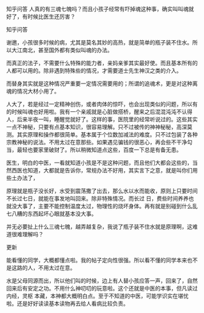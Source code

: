  
 知乎问答 人真的有三魂七魄吗？而且小孩子经常有吓掉魂这种事，确实叫叫魂就好了，有时候比医生还厉害？ 
 
 
 
 
 
 知乎问答 
 
 

 

 谢邀，小孩很多时候的病，尤其是莫名其妙的高热，就是简单的瓶子装不住水。所以大江南北，甚至国外都有类似叫魂的办法。

 

 而真正的法子，不需要什么特殊的能力者，亲妈亲爹其实最好使。而且基本所有的人都可以用的。除非遇到特殊些的情况，才需要道士先生神汉之类的介入。

 

 而替身其实就是这种情况严重要一定情况需要用的；所谓的追魂术，更是对这种离魂的情况大材小用了。

 

 人大了，若是经过一定精神创伤，或者肉体的惊吓，也会出现类似的问题，所以有的时候叫魂也好用啦。我有一个亲戚就是心脏做搭桥，醒来之后混混沌沌不认得人，后来半夜一叫，睡醒觉就好了。这样的事，医院里的经常听说过的。这些其实一点不神秘，只要有点基本知识，很容易理解。只不过被传的神神秘秘，高深莫测。其实原理和操作都很简单。基本属于个位数加减法的难度。只不过包装了各种宗教神秘的说法。不用太过在意那些。如果遇见骗钱的很恶心，再会些不干净勾当，最轻也要家里破财了。所以稍微知道点这些，百度一下总是有备无患。

 

 医生，明白的中医，一看就知道小孩是不是这种问题，而且他们大都会这些的，当然西医也知道，大都就是告诉你，常规办法不好用，其实言下之意，就是叫你们用些土办法了， 

 

 

 原理就是瓶子没长好，水受到震荡撒了出去，那么水以水而能收，原则上只要时间不长过七日，就能在事发地叫回来。除非特殊情况。而长过 日，费些时间养养也就没大事了，主要不能控制温度太过，物理性的烧坏身体。再有就是别碰到什么乱七八糟的东西起坏心眼就基本没大事。 

 

 并无必要扯上什么三魂七魄，越弄越复杂，我说了瓶子装不住水就是原理啊，这难道很难理解吗？

 更新

 能看懂的同学，大概都懂点啦。我的帖子定向性很强。所以看不懂的同学本来也不是这路的人，不用太过在意。

 水是父母同源而出，所以他们叫的时候，边上有人替小孩应答一声，回来了，自然回来后有安定之功。不用什么神叨叨的玩意啦。这个还就是中医的本事，但凡读过内经，灵枢 本藏，本神都大概明白点。至于不知道的中医，可能学识实在堪忧啦。还是好好读读基本读物再去给人看病比较负责。 